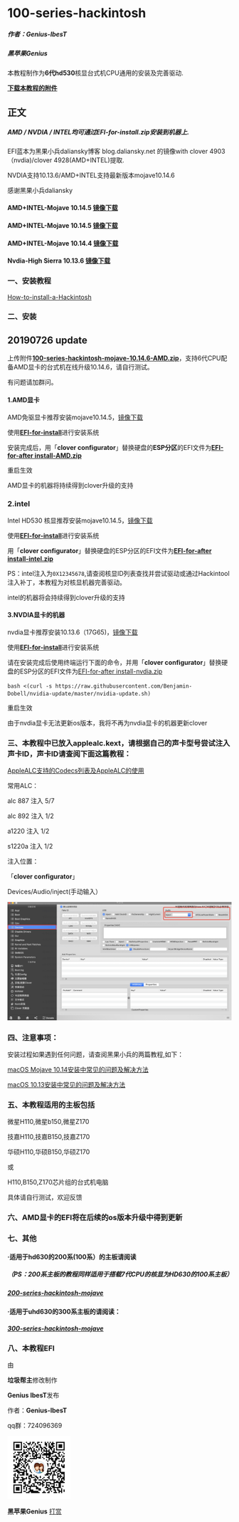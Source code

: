 # 100-series-hackintosh

##### 作者：**Genius-lbesT** 

##### 黑苹果Genius

本教程制作为**6代hd530**核显台式机CPU通用的安装及完善驱动.

[**下载本教程的附件**](https://github.com/Lubibest/100-series-hackintosh-mojave/archive/master.zip)



## 正文

##### AMD / NVDIA / INTEL均可通过EFI-for-install.zip安装到机器上.

EFI蓝本为黑果小兵daliansky博客 blog.daliansky.net 的镜像with clover 4903（nvdia)/clover 4928(AMD+INTEL)提取.

NVDIA支持10.13.6/AMD+INTEL支持最新版本mojave10.14.6

感谢黑果小兵daliansky

#### AMD+INTEL-Mojave 10.14.5          [镜像下载](https://blog.daliansky.net/macOS-Mojave-10.14.6-18G84-Release-version-with-Clover-5027-original-image.html)

#### AMD+INTEL-Mojave 10.14.5           [镜像下载](https://blog.daliansky.net/macOS-Mojave-10.14.5-18F132-official-version-with-Clover-4928-original-image.html)

#### AMD+INTEL-Mojave 10.14.4           [镜像下载](https://blog.daliansky.net/macOS-Mojave-10.14.4-18E226-official-version-with-Clover-4903-original-image.html)

#### Nvdia-High Sierra 10.13.6               [镜像下载](https://blog.daliansky.net/macOS-High-Sierra-10.13.6-17G65-Release-Version-with-Clover-4596-original-mirror.html)



### 一、安装教程

[How-to-install-a-Hackintosh](https://github.com/Lubibest/How-to-install-a-Hackintosh)

### 二、安装

## 20190726 update

上传附件[**100-series-hackintosh-mojave-10.14.6-AMD.zip**](https://github.com/Lubibest/100-series-hackintosh-mojave/raw/master/100-series-hackintosh-mojave-10.14.6-AMD.zip)，支持6代CPU配备AMD显卡的台式机在线升级10.14.6，请自行测试。

有问题请加群问。



#### 1.AMD显卡

AMD免驱显卡推荐安装mojave10.14.5，[镜像下载](https://blog.daliansky.net/macOS-Mojave-10.14.5-18F132-official-version-with-Clover-4928-original-image.html)

使用[**EFI-for-install**](https://github.com/Lubibest/100-series-hackintosh-mojave/raw/master/EFI-for-install.zip)进行安装系统

安装完成后，用「**clover configurator**」替换硬盘的**ESP分区**的EFI文件为[**EFI-for-after install-AMD.zip**](https://github.com/Lubibest/100-series-hackintosh-mojave/raw/master/EFI-for-after%20install-AMD.zip)

重启生效

AMD显卡的机器将持续得到clover升级的支持

### 2.intel

Intel HD530 核显推荐安装mojave10.14.5，[镜像下载](https://blog.daliansky.net/macOS-Mojave-10.14.5-18F132-official-version-with-Clover-4928-original-image.html)

使用[**EFI-for-install**](https://github.com/Lubibest/100-series-hackintosh-mojave/raw/master/EFI-for-install.zip)进行安装系统

用「**clover configurator**」替换硬盘的ESP分区的EFI文件为[**EFI-for-after install-intel.zip**](https://github.com/Lubibest/100-series-hackintosh-mojave/raw/master/EFI-for-after%20install-intel.zip)

PS：intel注入为`0X12345678`,请查阅核显ID列表查找并尝试驱动或通过Hackintool注入补丁，本教程为对核显机器完善驱动。

intel的机器将会持续得到clover升级的支持

#### 3.NVDIA显卡的机器

nvdia显卡推荐安装10.13.6（17G65)，[镜像下载](https://blog.daliansky.net/macOS-High-Sierra-10.13.6-17G65-Release-Version-with-Clover-4596-original-mirror.html)

使用[**EFI-for-install**](https://github.com/Lubibest/100-series-hackintosh-mojave/raw/master/EFI-for-install.zip)进行安装系统

请在安装完成后使用终端运行下面的命令，并用「**clover configurator**」替换硬盘的ESP分区的EFI文件为[EFI-for-after install-nvdia.zip](https://github.com/Lubibest/100-series-hackintosh-mojave/raw/master/EFI-for-after%20install-nvdia.zip)

`bash <(curl -s https://raw.githubusercontent.com/Benjamin-Dobell/nvidia-update/master/nvidia-update.sh)`

重启生效

由于nvdia显卡无法更新os版本，我将不再为nvdia显卡的机器更新clover

### 三、本教程中已放入applealc.kext，请根据自己的声卡型号尝试注入声卡ID，声卡ID请查阅下面这篇教程：

[AppleALC支持的Codecs列表及AppleALC的使用](https://blog.daliansky.net/AppleALC-Supported-codecs.html)

常用ALC：

alc 887  注入 5/7

alc 892  注入 1/2

a1220    注入 1/2

s1220a   注入 1/2

注入位置：

「**clover configurator**」

Devices/Audio/inject(手动输入）

![](https://github.com/Lubibest/300-series-hackintosh-mojave/blob/master/appleALC.png)

### 四、注意事项：

安装过程如果遇到任何问题，请查阅黑果小兵的两篇教程,如下：

[macOS Mojave 10.14安装中常见的问题及解决方法](https://blog.daliansky.net/Common-problems-and-solutions-in-macOS-Mojave-10.14-installation.html)

[macOS 10.13安装中常见的问题及解决方法](https://blog.daliansky.net/macOS-10.13-installation-of-common-problems-and-solutions.html)

### 五、本教程适用的主板包括

微星H110,微星b150,微星Z170

技嘉H110,技嘉B150,技嘉Z170

华硕H110,华硕B150,华硕Z170

或

H110,B150,Z170芯片组的台式机电脑

具体请自行测试，欢迎反馈

### 六、AMD显卡的EFI将在后续的os版本升级中得到更新

### 七、其他

#### ·适用于hd630的200系(100系）的主板请阅读

##### （PS：200系主板的教程同样适用于搭载7代CPU的核显为HD630的100系主板）

##### [200-series-hackintosh-mojave](https://github.com/Lubibest/200-series-hackintosh-mojave)

#### ·适用于uhd630的300系主板的请阅读：

##### [300-series-hackintosh-mojave](https://github.com/Lubibest/300-series-hackintosh-mojave)

### 八、本教程EFI

由

**垃圾帮主**修改制作

**Genius lbesT**发布

作者：**Genius-lbesT**

qq群：724096369

![](https://github.com/Lubibest/Hackintosh/blob/master/JPG/QQ.png)

 **黑苹果Genius**  [打赏](https://github.com/Lubibest/About-Genius-lbesT)

